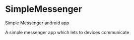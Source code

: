 SimpleMessenger
===============

Simple Messenger android app

A simple messenger app which lets to devices communicate
